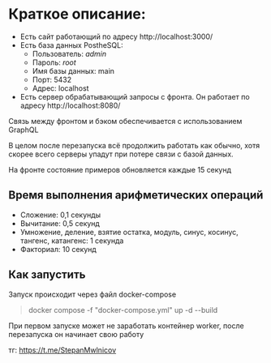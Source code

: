 # Краткое описание:
* Есть сайт работающий по адресу http://localhost:3000/
* Есть база данных PostheSQL:
    - Пользователь: *admin*
    - Пароль: *root*
    - Имя базы данных: main 
    - Порт: 5432
    - Адрес: localhost
* Есть сервер обрабатывающий запросы с фронта. Он работает по адресу http://localhost:8080/

Связь между фронтом и бэком обеспечивается с использованием GraphQL

В целом после перезапуска всё продолжить работать как обычно, хотя скорее всего серверы упадут при потере связи с базой данных.

На фронте состояние примеров обновляется каждые 15 секунд
## Время выполнения арифметических операций
* Сложение: 0,1 секунды
* Вычитание: 0,5 секунд
* Умножение, деление, взятие остатка, модуль, синус, косинус, тангенс, катангенс: 1 секунда
* Факториал: 10 секунд

## Как запустить
Запуск происходит через файл docker-compose
>docker compose -f "docker-compose.yml" up -d --build
>
При первом запуске может не заработать контейнер worker, после перезапуска он начинает свою работу

тг: https://t.me/StepanMwlnicov

